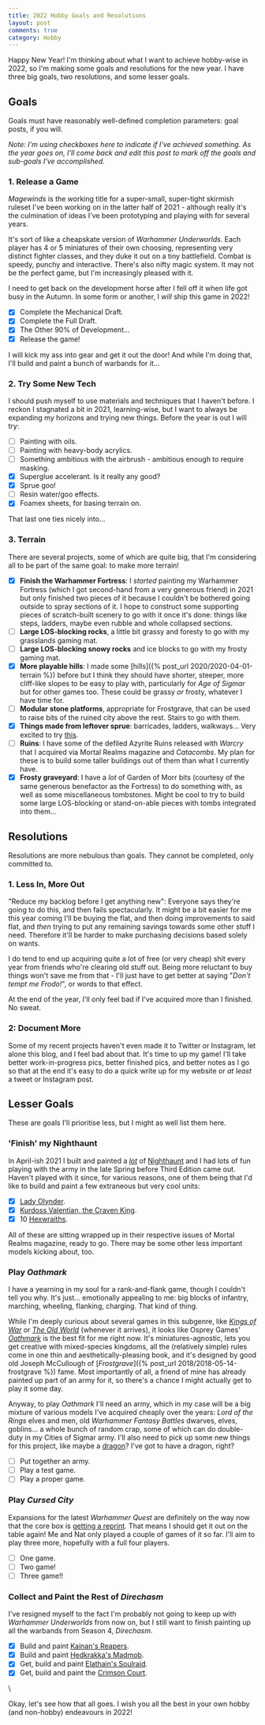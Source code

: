 ```yaml
---
title: 2022 Hobby Goals and Resolutions
layout: post
comments: true
category: Hobby
---
```


Happy New Year! I'm thinking about what I want to achieve hobby-wise in 2022, so I'm making some goals and resolutions for the new year. I have three big goals, two resolutions, and some lesser goals.

<!--more-->

## Goals

Goals must have reasonably well-defined completion parameters: goal posts, if you will.

*Note: I'm using checkboxes here to indicate if I've achieved something. As the year goes on, I'll come back and edit this post to mark off the goals and sub-goals I've accomplished.*

### 1. Release a Game

*Magewinds* is the working title for a super-small, super-tight skirmish ruleset I've been working on in the latter half of 2021 - although really it's the culmination of ideas I've been prototyping and playing with for several years.

It's sort of like a cheapskate version of *Warhammer Underworlds*. Each player has 4 or 5 miniatures of their own choosing, representing very distinct fighter classes, and they duke it out on a tiny battlefield. Combat is speedy, punchy and interactive. There's also nifty magic system. It may not be the perfect game, but I'm increasingly pleased with it.

I need to get back on the development horse after I fell off it when life got busy in the Autumn. In some form or another, I *will* ship this game in 2022!

- [x] Complete the Mechanical Draft.
- [x] Complete the Full Draft.
- [x] The Other 90% of Development...
- [x] Release the game!

I will kick my ass into gear and get it out the door! And while I'm doing that, I'll build and paint a bunch of warbands for it...

### 2. Try Some New Tech

I should push myself to use materials and techniques that I haven't before. I reckon I stagnated a bit in 2021, learning-wise, but I want to always be expanding my horizons and trying new things. Before the year is out I will try:

- [ ] Painting with oils.
- [ ] Painting with heavy-body acrylics.
- [ ] Something ambitious with the airbrush - ambitious enough to require masking.
- [x] Superglue accelerant. Is it really any good?
- [x] Sprue goo!
- [ ] Resin water/goo effects.
- [x] Foamex sheets, for basing terrain on.

That last one ties nicely into...

### 3. Terrain

There are several projects, some of which are quite big, that I'm considering all to be part of the same goal: to make more terrain!

- [x] **Finish the Warhammer Fortress**: I *started* painting my Warhammer Fortress (which I got second-hand from a very generous friend) in 2021 but only finished two pieces of it because I couldn't be bothered going outside to spray sections of it. I hope to construct some supporting pieces of scratch-built scenery to go with it once it's done: things like steps, ladders, maybe even rubble and whole collapsed sections.
- [ ] **Large LOS-blocking rocks**, a little bit grassy and foresty to go with my grasslands gaming mat.
- [ ] **Large LOS-blocking snowy rocks** and ice blocks to go with my frosty gaming mat.
- [x] **More playable hills**: I made some [hills]({% post_url 2020/2020-04-01-terrain %}) before but I think they should have shorter, steeper, more cliff-like slopes to be easy to play with, particularly for *Age of Sigmar* but for other games too. These could be grassy *or* frosty, whatever I have time for.
- [ ] **Modular stone platforms**, appropriate for Frostgrave, that can be used to raise bits of the ruined city above the rest. Stairs to go with them.
- [x] **Things made from leftover sprue**: barricades, ladders, walkways... Very excited to try [this](https://www.youtube.com/watch?v=EOSjjKkCxvk).
- [ ] **Ruins**: I have some of the defiled Azyrite Ruins released with *Warcry* that I acquired via Mortal Realms magazine and *Catacombs*. My plan for these is to build some taller buildings out of them than what I currently have.
- [x] **Frosty graveyard**: I have a *lot* of Garden of Morr bits (courtesy of the same generous benefactor as the Fortress) to do something with, as well as some miscellaneous tombstones. Might be cool to try to build some large LOS-blocking or stand-on-able pieces with tombs integrated into them...

## Resolutions

Resolutions are more nebulous than goals. They cannot be completed, only committed to.

### 1. Less In, More Out

"Reduce my backlog before I get anything new": Everyone says they're going to do this, and then fails spectacularly. It might be a bit easier for me this year coming I'll be buying the flat, and then doing improvements to said flat, and *then* trying to put any remaining savings towards some other stuff I need. Therefore it'll be harder to make purchasing decisions based solely on wants. 

I do tend to end up acquiring quite a lot of free (or very cheap) shit every year from friends who're clearing old stuff out. Being more reluctant to buy things won't save me from that - I'll just have to get better at saying "*Don't tempt me Frodo!*", or words to that effect.

At the end of the year, I'll only feel bad if I've acquired more than I finished. No sweat.

### 2: Document More

Some of my recent projects haven't even made it to Twitter or Instagram, let alone this blog, and I feel bad about that. It's time to up my game! I'll take better work-in-progress pics, better finished pics, and better notes as I go so that at the end it's easy to do a quick write up for my website or *at least* a tweet or Instagram post.

## Lesser Goals

These are goals I'll prioritise less, but I might as well list them here.

### 'Finish' my Nighthaunt

In April-ish 2021 I built and painted a [*lot*](https://twitter.com/nershly/status/1391401181319204865) of [Nighthaunt](https://ageofsigmar.lexicanum.com/wiki/Nighthaunt) and I had lots of fun playing with the army in the late Spring before Third Edition came out. Haven't played with it since, for various reasons, one of them being that I'd like to build and paint a few extraneous but very cool units:

- [x] [Lady Olynder](https://www.games-workshop.com/en-GB/Nighthaunt-Lady-Olynder-2018).
- [x] [Kurdoss Valentian, the Craven King](https://www.games-workshop.com/en-GB/Kurdoss-Valentian-The-Craven-King-2018).
- [x] 10 [Hexwraiths](https://www.games-workshop.com/en-GB/Nighthaunt-Hexwraiths-2018).

All of these are sitting wrapped up in their respective issues of Mortal Realms magazine, ready to go. There may be some other less important models kicking about, too.

### Play *Oathmark*

I have a yearning in my soul for a rank-and-flank game, though I couldn't tell you why. It's just... emotionally appealing to me: big blocks of infantry, marching, wheeling, flanking, charging. That kind of thing.

While I'm deeply curious about several games in this subgenre, like [*Kings of War*](https://www.manticgames.com/games/kings-of-war/) or [*The Old World*](https://www.warhammer-community.com/2019/11/15/old-world-new-warhammer/) (whenever it arrives), it looks like Osprey Games' [*Oathmark*](https://ospreypublishing.com/oathmark) is the best fit for me right now. It's miniatures-agnostic, lets you get creative with mixed-species kingdoms, all the (relatively simple) rules come in one thin and aesthetically-pleasing book, and it's designed by good old Joseph McCullough of [*Frostgrave*]({% post_url 2018/2018-05-14-frostgrave %}) fame. Most importantly of all, a friend of mine has already painted up part of an army for it, so there's a chance I might actually get to play it some day.

Anyway, to play *Oathmark* I'll need an army, which in my case will be a big mixture of various models I've acquired cheaply over the years: *Lord of the Rings* elves and men, old *Warhammer Fantasy Battles* dwarves, elves, goblins... a whole bunch of random crap, some of which can do double-duty in my Cities of Sigmar army. I'll also need to pick up some new things for this project, like maybe a [dragon](https://www.games-workshop.com/en-GB/Cave-Drake-2019)? I've got to have a dragon, right?

- [ ] Put together an army.
- [ ] Play a test game.
- [ ] Play a proper game.

### Play *Cursed City*

Expansions for the latest *Warhammer Quest* are definitely on the way now that the core box is [getting a reprint](https://www.warhammer-community.com/2021/12/20/cursed-city-resurrected/). That means I should get it out on the table again! Me and Nat only played a couple of games of it so far. I'll aim to play three more, hopefully with a full four players.

- [ ] One game.
- [ ] Two game!
- [ ] Three game!!

### Collect and Paint the Rest of *Direchasm*

I've resigned myself to the fact I'm probably not going to keep up with *Warhammer Underworlds* from now on, but I still want to finish painting up all the warbands from Season 4, *Direchasm*.

- [x] Build and paint [Kainan's Reapers](https://www.games-workshop.com/en-GB/WH-Underworlds-Kainans-Reapers-EN-2021).
- [x] Build and paint [Hedkrakka's Madmob](https://www.games-workshop.com/en-GB/WHU-Hedkrakkas-Madmob-EN-2021).
- [x] Get, build and paint [Elathain's Soulraid](https://www.games-workshop.com/en-GB/WHU-Hedkrakkas-Madmob-EN-2021).
- [x] Get, build and paint the [Crimson Court](https://www.games-workshop.com/en-GB/WHU-The-Crimson-Court-EN-2021).

\

Okay, let's see how that all goes. I wish you all the best in your own hobby (and non-hobby) endeavours in 2022!
